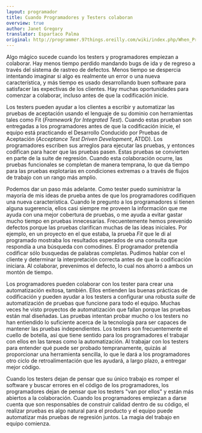 ```yaml
---
layout: programador
title: Cuando Programadores y Testers colaboran
overview: true
author: Janet Gregory
translator: Espartaco Palma
original: http://programmer.97things.oreilly.com/wiki/index.php/When_Programmers_and_Testers_Collaborate
---
```


Algo mágico sucede cuando los testers y programadores empiezan a
colaborar. Hay menos tiempo perdido mandando bugs de ida y de regreso a
través del sistema de rastreo de defectos. Menos tiempo se despercia
intentando imaginar si algo es realmente un error o una nueva
característica, y más tiempo es usado desarrollando buen software para
satisfacer las expectivas de los clientes. Hay muchas oportunidades para
comenzar a colaborar, incluso antes de que la codificación inicie.

Los testers pueden ayudar a los clientes a escribir y automatizar las
pruebas de aceptación usando el lenguaje de su dominio con  herramientas
tales como Fit (_Framework for Integrated Test_). Cuando estas prueban
son entregadas a los programadores antes de que la codificación inicie,
el equipo está practicando el Desarrollo Conducido por Pruebas de
Aceptación (_Acceptance Test Driven Development_, ATDD). Los
programadores escriben sus arreglos para ejecutar las pruebas, y
entonces codifican para hacer que las pruebas pasen. Estas pruebas
se convierten en parte de la suite de regresión. Cuando esta colaboración
ocurre, las pruebas funcionales se completan de manera temprana, lo que
da tiempo para las pruebas explotarias en condiciones extremas o a través
de flujos de trabajo con un rango más amplio.

Podemos dar un paso más adelante. Como tester puedo suministrar la
mayoría de mis ideas de prueba antes de que los programadores codifiquen
una nueva característica. Cuando le pregunto a los programadores si
tienen alguna sugerencia, ellos casi siempre me proveen la información
que me ayuda con una mejor cobertura de pruebas, o me ayuda a evitar
gastar mucho tiempo en pruebas innecesarias. Frecuentemente hemos
prevenido defectos porque las pruebas clarifican muchas de las ideas
iniciales. Por ejemplo, en un proyecto en el que estaba, la prueba _Fit_
que le di al programado mostraba los resultados esperados de una consulta
que respondía a una búsqueda con comodines. El programador pretendía
codificar sólo busquedas de palabras completas. Pudimos hablar con el
cliente y determinar la interpretación correcta antes de que la
codificación iniciara. Al colaborar, prevenimos el defecto, lo cual nos
ahorró a ambos un montón de tiempo.

Los programadores pueden colaborar con los tester para crear una
automatización exitosa, también. Ellos entienden las buenas prácticas de
codificación y pueden ayudar a los testers a configurar una robusta
_suite_ de automatización de pruebas que funcione para todo el equipo.
Muchas veces he visto proyectos de automatización que fallan porque las
pruebas están mal diseñadas. Las pruebas intentan probar mucho o los
testers no han entiendido lo suficiente acerca de la tecnología para ser
capaces de mantener las pruebas independientes. Los testers son
frecuentemente el cuello de botella, así que tiene sentido para los
programadores el trabajar con ellos en las tareas como la automatización.
Al trabajar con los testers para entender qué puede ser probado
tempranamente, quizás al proporcionar una herramienta sencilla, lo que le
dará a los programadores otro ciclo de retroalimentación que les ayudará,
a largo plazo, a entregar mejor código.

Cuando los testers dejan de pensar que su único trabajo es romper el
software y buscar errores en el código de los programadores, los
programadores dejan de pensar que los testers "van por ellos" y están más
abiertos a la colaboración. Cuando los programadores empiezan a darse
cuenta que son responsables de construir calidad dentro de su código, el
realizar pruebas es algo natural para el producto y el equipo puede
automatizar más pruebas de regresión juntos. La magia del trabajo en
equipo comienza.

